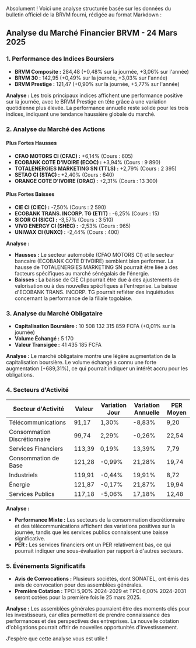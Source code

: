 Absolument ! Voici une analyse structurée basée sur les données du bulletin officiel de la BRVM fourni, rédigée au format Markdown :

## Analyse du Marché Financier BRVM - 24 Mars 2025

### 1. Performance des Indices Boursiers

*   **BRVM Composite :** 284,48 (+0,48% sur la journée, +3,06% sur l'année)
*   **BRVM 30 :** 142,95 (+0,49% sur la journée, +3,03% sur l'année)
*   **BRVM Prestige :** 121,47 (+0,90% sur la journée, +5,77% sur l'année)

**Analyse :** Les trois principaux indices affichent une performance positive sur la journée, avec le BRVM Prestige en tête grâce à une variation quotidienne plus élevée. La performance annuelle reste solide pour les trois indices, indiquant une tendance haussière globale du marché.

### 2. Analyse du Marché des Actions

#### Plus Fortes Hausses

*   **CFAO MOTORS CI (CFAC) :** +6,14% (Cours : 605)
*   **ECOBANK COTE D'IVOIRE (ECOC) :** +3,94% (Cours : 9 890)
*   **TOTALENERGIES MARKETING SN (TTLS) :** +2,79% (Cours : 2 395)
*   **SETAO CI (STAC) :** +2,40% (Cours : 640)
*   **ORANGE COTE D'IVOIRE (ORAC) :** +2,31% (Cours : 13 300)

#### Plus Fortes Baisses

*   **CIE CI (CIEC) :** -7,50% (Cours : 2 590)
*   **ECOBANK TRANS. INCORP. TG (ETIT) :** -6,25% (Cours : 15)
*   **SICOR CI (SICC) :** -3,57% (Cours : 3 510)
*   **VIVO ENERGY CI (SHEC) :** -2,53% (Cours : 965)
*   **UNIWAX CI (UNXC) :** -2,44% (Cours : 400)

**Analyse :**

*   **Hausses :** Le secteur automobile (CFAO MOTORS CI) et le secteur bancaire (ECOBANK COTE D'IVOIRE) semblent bien performer. La hausse de TOTALENERGIES MARKETING SN pourrait être liée à des facteurs spécifiques au marché sénégalais de l'énergie.
*   **Baisses :** La baisse de CIE CI pourrait être due à des ajustements de valorisation ou à des nouvelles spécifiques à l'entreprise. La baisse d'ECOBANK TRANS. INCORP. TG pourrait refléter des inquiétudes concernant la performance de la filiale togolaise.

### 3. Analyse du Marché Obligataire

*   **Capitalisation Boursière :** 10 508 132 315 859 FCFA (+0,01% sur la journée)
*   **Volume Échangé :** 5 170
*   **Valeur Transigée :** 41 435 185 FCFA

**Analyse :** Le marché obligataire montre une légère augmentation de la capitalisation boursière. Le volume échangé a connu une forte augmentation (+689,31%), ce qui pourrait indiquer un intérêt accru pour les obligations.

### 4. Secteurs d'Activité

| Secteur d'Activité           | Valeur | Variation Jour | Variation Annuelle | PER Moyen |
| ----------------------------- | ------ | ------------- | ------------------ | --------- |
| Télécommunications            | 91,17  | 1,30%         | -8,83%             | 9,20      |
| Consommation Discrétionnaire | 99,74  | 2,29%         | -0,26%             | 22,54     |
| Services Financiers           | 113,39 | 0,19%         | 13,39%             | 7,79      |
| Consommation de Base        | 121,28 | -0,99%        | 21,28%             | 19,74     |
| Industriels                   | 119,91 | -0,44%        | 19,91%             | 8,72      |
| Énergie                       | 121,87 | -0,17%        | 21,87%             | 19,94     |
| Services Publics              | 117,18 | -5,06%        | 17,18%             | 12,48     |

**Analyse :**

*   **Performance Mixte :** Les secteurs de la consommation discrétionnaire et des télécommunications affichent des variations positives sur la journée, tandis que les services publics connaissent une baisse significative.
*   **PER :** Les services financiers ont un PER relativement bas, ce qui pourrait indiquer une sous-évaluation par rapport à d'autres secteurs.

### 5. Événements Significatifs

*   **Avis de Convocations :** Plusieurs sociétés, dont SONATEL, ont émis des avis de convocation pour des assemblées générales.
*   **Première Cotation :** TPCI 5,90% 2024-2029 et TPCI 6,00% 2024-2031 seront cotées pour la première fois le 25 mars 2025.

**Analyse :** Les assemblées générales pourraient être des moments clés pour les investisseurs, car elles permettent de prendre connaissance des performances et des perspectives des entreprises. La nouvelle cotation d'obligations pourrait offrir de nouvelles opportunités d'investissement.

J'espère que cette analyse vous est utile !